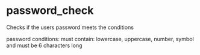 # password_check
Checks if the users password  meets the conditions





password conditions:
must contain: lowercase, uppercase, number, symbol and must be 6 characters long
